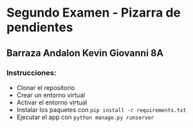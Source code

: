 # Segundo Examen - Pizarra de pendientes
## Barraza Andalon Kevin Giovanni 8A
### Instrucciones:
* Clonar el repositorio
* Crear un entorno virtual
* Activar el entorno virtual
* Instalar los paquetes con `pip install -r requirements.txt`
* Ejecutar el app con `python manage.py runserver`